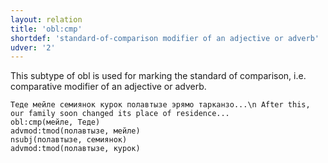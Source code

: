 ```yaml
---
layout: relation
title: 'obl:cmp'
shortdef: 'standard-of-comparison modifier of an adjective or adverb'
udver: '2'
---
```


This subtype of obl is used for marking the standard of comparison, i.e. comparative modifier of an adjective or adverb.

~~~ sdparse
Теде мейле семиянок курок полавтызе эрямо тарканзо...\n After this, our family soon changed its place of residence...
obl:cmp(мейле, Теде)
advmod:tmod(полавтызе, мейле)
nsubj(полавтызе, семиянок)
advmod:tmod(полавтызе, курок)

~~~

<!-- Interlanguage links updated Po 6. listopadu 2023, 21:43:18 CET -->
